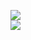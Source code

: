 [![](https://img.shields.io/badge/Made%20With-Github%20Spray-lightgrey.svg?style=for-the-badge&logo=github)](https://github.com/Annihil/github-spray#3328)  
[![](https://i.imgur.com/2DrTn0Z.gif)](https://github.com/Annihil/github-spray)